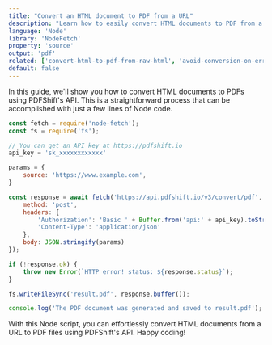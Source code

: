 ```yaml
---
title: "Convert an HTML document to PDF from a URL"
description: "Learn how to easily convert HTML documents to PDF from a URL using Node and the NodeFetch library. This how-to guide offers clear Node code examples that show developers how to implement this using the PDFShift API."
language: 'Node'
library: 'NodeFetch'
property: 'source'
output: 'pdf'
related: ['convert-html-to-pdf-from-raw-html', 'avoid-conversion-on-error']
default: false
---
```


In this guide, we'll show you how to convert HTML documents to PDFs using PDFShift's API. This is a straightforward process that can be accomplished with just a few lines of Node code.

```javascript
const fetch = require('node-fetch');
const fs = require('fs');

// You can get an API key at https://pdfshift.io
api_key = 'sk_xxxxxxxxxxxx'

params = {
    source: 'https://www.example.com',
}

const response = await fetch('https://api.pdfshift.io/v3/convert/pdf', {
    method: 'post',
    headers: {
        'Authorization': 'Basic ' + Buffer.from('api:' + api_key).toString('base64'),
        'Content-Type': 'application/json'
    },
    body: JSON.stringify(params)
});

if (!response.ok) {
    throw new Error(`HTTP error! status: ${response.status}`);
}

fs.writeFileSync('result.pdf', response.buffer());

console.log('The PDF document was generated and saved to result.pdf');
```

With this Node script, you can effortlessly convert HTML documents from a URL to PDF files using PDFShift's API. Happy coding!